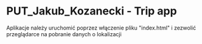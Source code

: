 # PUT_Jakub_Kozanecki - Trip app
Aplikacje należy uruchomić poprzez włączenie pliku "index.html" i zezwolić przeglądarce na pobranie danych o lokalizacji
